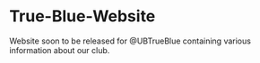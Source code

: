 # True-Blue-Website

Website soon to be released for @UBTrueBlue containing various information about our club.
